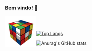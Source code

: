 ### Bem vindo! 👋

<!--![cube](/cube.gif)-->
<a href="url"><img src="cube.gif" align="left" height="100" width="100" ></a>

<br>
<br>

[![Top Langs](https://github-readme-stats.vercel.app/api/top-langs/?username=anuraghazra&layout=compact)](https://github.com/anuraghazra/github-readme-stats)

![Anurag's GitHub stats](https://github-readme-stats.vercel.app/api?username=BarbaraBrito&show_icons=true&theme=radical)

